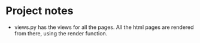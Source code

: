 # Project notes
- views.py has the views for all the pages. All the html pages are rendered from there, using the render function.